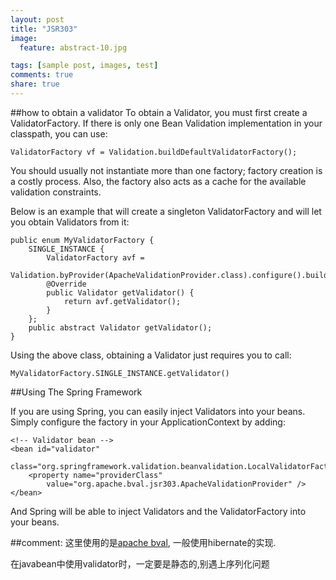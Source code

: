 ```yaml
---
layout: post
title: "JSR303"
image:
  feature: abstract-10.jpg

tags: [sample post, images, test]
comments: true
share: true
---
```

##how to obtain a validator
To obtain a Validator, you must first create a ValidatorFactory. If there is only one Bean Validation implementation in your classpath, you can use:

	ValidatorFactory vf = Validation.buildDefaultValidatorFactory();

You should usually not instantiate more than one factory; factory creation is a costly process. Also, the factory also acts as a cache for the available validation constraints.
<!--more-->
Below is an example that will create a singleton ValidatorFactory and will let you obtain Validators from it:

	public enum MyValidatorFactory {
	    SINGLE_INSTANCE {
	        ValidatorFactory avf =
	            Validation.byProvider(ApacheValidationProvider.class).configure().buildValidatorFactory();
	        @Override
	        public Validator getValidator() {
	            return avf.getValidator();
	        }
	    };	
	    public abstract Validator getValidator(); 
	}
Using the above class, obtaining a Validator just requires you to call:

	MyValidatorFactory.SINGLE_INSTANCE.getValidator()

##Using The Spring Framework

If you are using Spring, you can easily inject Validators into your beans. Simply configure the factory in your ApplicationContext by adding:

	<!-- Validator bean -->
	<bean id="validator"
	    class="org.springframework.validation.beanvalidation.LocalValidatorFactoryBean">
	    <property name="providerClass"
	        value="org.apache.bval.jsr303.ApacheValidationProvider" />
	</bean>
And Spring will be able to inject Validators and the ValidatorFactory into your beans.

##comment:
这里使用的是[apache bval](http://bval.apache.org/obtaining-a-validator.html),
一般使用hibernate的实现.

在javabean中使用validator时，一定要是静态的,别遇上序列化问题


